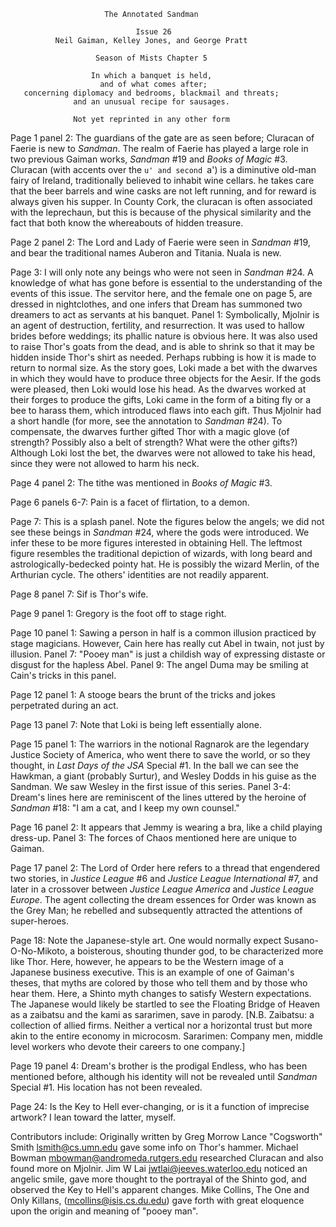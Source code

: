                          The Annotated Sandman

                                Issue 26
              Neil Gaiman, Kelley Jones, and George Pratt

                       Season of Mists Chapter 5

                      In which a banquet is held,
                        and of what comes after;
       concerning diplomacy and bedrooms, blackmail and threats;
                  and an unusual recipe for sausages.

                  Not yet reprinted in any other form

Page 1 panel 2:  The guardians of the gate are as seen before; Cluracan of
Faerie is new to _Sandman_.  The realm of Faerie has played a large role in two
previous Gaiman works, _Sandman_ #19 and _Books of Magic_ #3.
	Cluracan (with accents over the `u' and second `a') is a diminutive
old-man fairy of Ireland, traditionally believed to inhabit wine cellars.  he
takes care that the beer barrels and wine casks are not left running, and for
reward is always given his supper.  In County Cork, the cluracan is often
associated with the leprechaun, but this is because of the physical similarity
and the fact that both know the whereabouts of hidden treasure.

Page 2 panel 2:  The Lord and Lady of Faerie were seen in _Sandman_ #19, and
bear the traditional names Auberon and Titania.  Nuala is new.

Page 3:  I will only note any beings who were not seen in _Sandman_ #24.  A
knowledge of what has gone before is essential to the understanding of the
events of this issue.  The servitor here, and the female one on page 5, are
dressed in  nightclothes, and one infers that Dream has summoned two dreamers
to act as servants at his banquet.
	Panel 1:  Symbolically, Mjolnir is an agent of destruction, fertility,
and resurrection.  It was used to hallow brides before weddings; its phallic
nature is obvious here.  It was also used to raise Thor's goats from the dead,
and is able to shrink so that it may be hidden inside Thor's shirt as needed.
Perhaps rubbing is how it is made to return to normal size.  As the story
goes, Loki made a bet with the dwarves in which they would have to produce
three objects for the Aesir.  If the gods were pleased, then Loki would lose
his head.  As the dwarves worked at their forges to produce the gifts, Loki
came in the form of a biting fly or a bee to harass them, which introduced
flaws into each gift.  Thus Mjolnir had a short handle (for more, see the
annotation to _Sandman_ #24).  To compensate, the dwarves further gifted Thor
with a magic glove (of strength?  Possibly also a belt of strength?  What were
the other gifts?)  Although Loki lost the bet, the dwarves were not allowed to
take his head, since they were not allowed to harm his neck.

Page 4 panel 2:  The tithe was mentioned in _Books of Magic_ #3.

Page 6 panels 6-7:  Pain is a facet of flirtation, to a demon.

Page 7:  This is a splash panel.  Note the figures below the angels; we did not
see these beings in _Sandman_ #24, where the gods were introduced.  We infer
these to be more figures interested in obtaining Hell.  The leftmost figure
resembles the traditional depiction of wizards, with long beard and
astrologically-bedecked pointy hat.  He is possibly the wizard Merlin, of the
Arthurian cycle.  The others' identities are not readily apparent.

Page 8 panel 7:  Sif is Thor's wife.

Page 9 panel 1:  Gregory is the foot off to stage right.

Page 10 panel 1:  Sawing a person in half is a common illusion practiced by
stage magicians.  However, Cain here has really cut Abel in twain, not just by
illusion.
	Panel 7:  "Pooey man" is just a childish way of expressing distaste or
disgust for the hapless Abel.
	Panel 9:  The angel Duma may be smiling at Cain's tricks in this panel.

Page 12 panel 1:  A stooge bears the brunt of the tricks and jokes perpetrated
during an act.

Page 13 panel 7:  Note that Loki is being left essentially alone.

Page 15 panel 1:  The warriors in the notional Ragnarok are the legendary
Justice Society of America, who went there to save the world, or so they
thought, in _Last Days of the JSA_ Special #1.  In the ball we can see the
Hawkman, a giant (probably Surtur), and Wesley Dodds in his guise as the
Sandman.  We saw Wesley in the first issue of this series.
	Panel 3-4:  Dream's lines here are reminiscent of the lines uttered by
the heroine of _Sandman_ #18:  "I am a cat, and I keep my own counsel."

Page 16 panel 2:  It appears that Jemmy is wearing a bra, like a child playing
dress-up.
	Panel 3:  The forces of Chaos mentioned here are unique to Gaiman.

Page 17 panel 2:  The Lord of Order here refers to a thread that engendered two
stories, in _Justice League_ #6 and _Justice League International_ #7, and
later in a crossover between _Justice League America_ and _Justice League
Europe_.  The agent collecting the dream essences for Order was known as the
Grey Man; he rebelled and subsequently attracted the attentions of
super-heroes.

Page 18:  Note the Japanese-style art.  One would normally expect
Susano-O-No-Mikoto, a boisterous, shouting thunder god, to be characterized
more like Thor.  Here, however, he appears to be the Western image of a
Japanese business executive.  This is an example of one of Gaiman's theses,
that myths are colored by those who tell them and by those who hear them.
Here, a Shinto myth changes to satisfy Western expectations.  The Japanese
would likely be startled to see the Floating Bridge of Heaven as a zaibatsu and
the kami as sararimen, save in parody.
	[N.B. Zaibatsu:  a collection of allied firms.  Neither a vertical nor
a horizontal trust but more akin to the entire economy in microcosm.
Sararimen:  Company men, middle level workers who devote their careers to one
company.]

Page 19 panel 4:  Dream's brother is the prodigal Endless, who has been
mentioned before, although his identity will not be revealed until _Sandman_
Special #1.  His location has not been revealed.

Page 24:  Is the Key to Hell ever-changing, or is it a function of imprecise
artwork?  I lean toward the latter, myself.

Contributors include:
        Originally written by Greg Morrow
	Lance "Cogsworth" Smith <lsmith@cs.umn.edu> gave some info on Thor's
hammer.
	Michael Bowman <mbowman@andromeda.rutgers.edu> researched Cluracan and
also found more on Mjolnir.
        Jim W Lai <jwtlai@jeeves.waterloo.edu> noticed an angelic smile, gave
more thought to the portrayal of the Shinto god, and observed the Key to Hell's
apparent changes.
	Mike Collins, The One and Only Killans, (mcollins@isis.cs.du.edu) gave
forth with great eloquence upon the origin and meaning of "pooey man".
